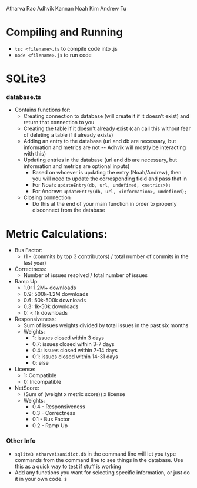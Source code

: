Atharva Rao
Adhvik Kannan
Noah Kim
Andrew Tu

# Compiling and Running
- `tsc <filename>.ts` to compile code into .js
- `node <filename>.js` to run code

# SQLite3
### database.ts
- Contains functions for:
    - Creating connection to database (will create it if it doesn't exist) and return that connection to you
    - Creating the table if it doesn't already exist (can call this without fear of deleting a table if it already exists)
    - Adding an entry to the database (url and db are necessary, but information and metrics are not -- Adhvik will mostly be interacting with this)
    - Updating entries in the database (url and db are necessary, but information and metrics are optional inputs)
        - Based on whoever is updating the entry (Noah/Andrew), then you will need to update the corresponding field and pass that in
        - For Noah: `updateEntry(db, url, undefined, <metrics>);`
        - For Andrew: `updateEntry(db, url, <information>, undefined);`
    - Closing connection
        - Do this at the end of your main function in order to properly disconnect from the database

# Metric Calculations:
- Bus Factor:
    - (1 - (commits by top 3 contributors) / total number of commits in the last year)
- Correctness:
    - Number of issues resolved / total number of issues
- Ramp Up: 
    - 1.0: 1.2M+ downloads
    - 0.9: 500k-1.2M downloads
    - 0.6: 50k-500k downloads
    - 0.3: 1k-50k downloads
    - 0: < 1k downloads
- Responsiveness:
    - Sum of issues weights divided by total issues in the past six months
    - Weights:
        - 1: issues closed within 3 days
        - 0.7: issues closed within 3-7 days
        - 0.4: issues closed within 7-14 days
        - 0.1: issues closed within 14-31 days
        - 0: else
- License:
    - 1: Compatible 
    - 0: Incompatible
- NetScore:
    - (Sum of (weight x metric score)) x license
    - Weights:
        - 0.4 - Responsiveness
        - 0.3 - Correctness
        - 0.1 - Bus Factor
        - 0.2 - Ramp Up

### Other Info
- `sqlite3 atharvaisanidiot.db` in the command line will let you type commands from the command line to see things in the database. Use this as a quick way to test if stuff is working
- Add any functions you want for selecting specific information, or just do it in your own code. s